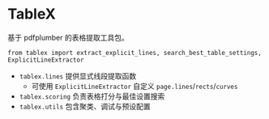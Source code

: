 # TableX

基于 pdfplumber 的表格提取工具包。

```
from tablex import extract_explicit_lines, search_best_table_settings, ExplicitLineExtractor
```

- `tablex.lines` 提供显式线段提取函数
  - 可使用 `ExplicitLineExtractor` 自定义 `page.lines`/`rects`/`curves`
- `tablex.scoring` 负责表格打分与最佳设置搜索
- `tablex.utils` 包含聚类、调试与预设配置
